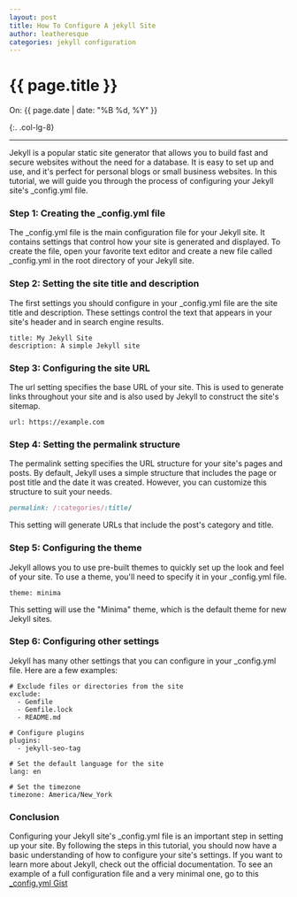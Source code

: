 ```yaml
---
layout: post
title: How To Configure A jekyll Site
author: leatheresque
categories: jekyll configuration
---
```


# {{ page.title }}
On: {{ page.date | date: "%B %d, %Y" }}
 
{:. .col-lg-8}
* * *

Jekyll is a popular static site generator that allows you to build fast and secure websites without the need for a database. It is easy to set up and use, and it's perfect for personal blogs or small business websites. In this tutorial, we will guide you through the process of configuring your Jekyll site's _config.yml file.

### Step 1: Creating the _config.yml file
The _config.yml file is the main configuration file for your Jekyll site. It contains settings that control how your site is generated and displayed. To create the file, open your favorite text editor and create a new file called _config.yml in the root directory of your Jekyll site.

### Step 2: Setting the site title and description
The first settings you should configure in your _config.yml file are the site title and description. These settings control the text that appears in your site's header and in search engine results.

```
title: My Jekyll Site
description: A simple Jekyll site
```

### Step 3: Configuring the site URL
The url setting specifies the base URL of your site. This is used to generate links throughout your site and is also used by Jekyll to construct the site's sitemap.

```
url: https://example.com
```

### Step 4: Setting the permalink structure
The permalink setting specifies the URL structure for your site's pages and posts. By default, Jekyll uses a simple structure that includes the page or post title and the date it was created. However, you can customize this structure to suit your needs.

```ruby
permalink: /:categories/:title/
```
This setting will generate URLs that include the post's category and title.

### Step 5: Configuring the theme
Jekyll allows you to use pre-built themes to quickly set up the look and feel of your site. To use a theme, you'll need to specify it in your _config.yml file.

```
theme: minima
```
This setting will use the "Minima" theme, which is the default theme for new Jekyll sites.

### Step 6: Configuring other settings
Jekyll has many other settings that you can configure in your _config.yml file. Here are a few examples:

```
# Exclude files or directories from the site
exclude:
  - Gemfile
  - Gemfile.lock
  - README.md

# Configure plugins
plugins:
  - jekyll-seo-tag

# Set the default language for the site
lang: en

# Set the timezone
timezone: America/New_York
```

### Conclusion
Configuring your Jekyll site's _config.yml file is an important step in setting up your site. By following the steps in this tutorial, you should now have a basic understanding of how to configure your site's settings. If you want to learn more about Jekyll, check out the official documentation. To see an example of a full configuration file and a very minimal one, go to this [_config.yml Gist](https://gist.github.com/leatheresque/07bc464eccfd2bae98f959fa55354086)